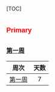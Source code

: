 [TOC]

# <font color=red size=4 face="sans-serif">Primary</font>

## <font color=dodgerblue size=3 face="sans-serif">[第一周](./primary/week.md/week-001.md)</font>

| 周次 | 天数 |
| :------: | :------: |
| [第一周](./primary/week.md/week-001.md) | 7 |
